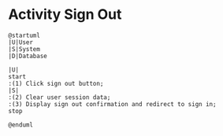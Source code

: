 # Activity Sign Out

```plantuml
@startuml
|U|User
|S|System
|D|Database

|U|
start
:(1) Click sign out button;
|S|
:(2) Clear user session data;
:(3) Display sign out confirmation and redirect to sign in;
stop

@enduml
```

<!-- diagram id="activity-manage-account-sign-out" -->